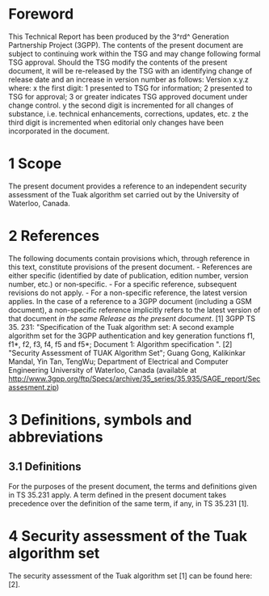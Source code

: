 # Foreword
This Technical Report has been produced by the 3^rd^ Generation Partnership
Project (3GPP).
The contents of the present document are subject to continuing work within the
TSG and may change following formal TSG approval. Should the TSG modify the
contents of the present document, it will be re-released by the TSG with an
identifying change of release date and an increase in version number as
follows:
Version x.y.z
where:
x the first digit:
1 presented to TSG for information;
2 presented to TSG for approval;
3 or greater indicates TSG approved document under change control.
y the second digit is incremented for all changes of substance, i.e. technical
enhancements, corrections, updates, etc.
z the third digit is incremented when editorial only changes have been
incorporated in the document.
# 1 Scope
The present document provides a reference to an independent security
assessment of the Tuak algorithm set carried out by the University of
Waterloo, Canada.
# 2 References
The following documents contain provisions which, through reference in this
text, constitute provisions of the present document.
\- References are either specific (identified by date of publication, edition
number, version number, etc.) or non‑specific.
\- For a specific reference, subsequent revisions do not apply.
\- For a non-specific reference, the latest version applies. In the case of a
reference to a 3GPP document (including a GSM document), a non-specific
reference implicitly refers to the latest version of that document _in the
same Release as the present document_.
[1] 3GPP TS 35. 231: \"Specification of the Tuak algorithm set: A second
example algorithm set for the 3GPP authentication and key generation functions
f1, f1*, f2, f3, f4, f5 and f5*; Document 1: Algorithm specification \".
[2] \"Security Assessment of TUAK Algorithm Set\"; Guang Gong, Kalikinkar
Mandal, Yin Tan, TengWu; Department of Electrical and Computer Engineering
University of Waterloo, Canada (available at
http://www.3gpp.org/ftp/Specs/archive/35_series/35.935/SAGE_report/Secassesment.zip)
# 3 Definitions, symbols and abbreviations
## 3.1 Definitions
For the purposes of the present document, the terms and definitions given in
TS 35.231 apply. A term defined in the present document takes precedence over
the definition of the same term, if any, in TS 35.231 [1].
# 4 Security assessment of the Tuak algorithm set
The security assessment of the Tuak algorithm set [1] can be found here: [2].
#